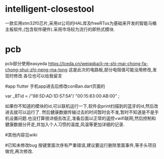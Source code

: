 # intelligent-closestool
一款实用stm32f0芯片,采用st公司的HAL库及freeRTos为基础来开发的智能马桶主板软件,(包含软件硬件).采用市场较为流行的即热式模块.

# pcb
pcb部分使用easyeda https://lceda.cn/weiqqba/ji-re-shi-mai-chong-fa-chong-shui-zhi-neng-ma-tong
这是此次的电路板,部分电阻值可能没用修改,发现时修改.各位也可以给我留言

#app flutter
手机app进去后修改conBan.dart页面的


var _BTid = /*"98:5D:AD:1D:57:5A"*/ "00:15:83:00:AB:00" ;

如果你不知道的模块的id,可以联机运行一下,软件会print扫描到的蓝牙的id,然后改进去就可以运行了.
然后健康数据传输过去的时间暂时会不准,暂时不知道是不是手机设置问题.也没打算很详细去改正,准备后面以正常的遥控+wifi联网,然后控制和健康数据分开走,并加入个人习惯的温度,风温等更加详细的记录.

#其他内容见wiki

#已知未修改bug
按键里面次序有严重错误,建议要运行删除里面事件,等手头项目做完,再次修改.
